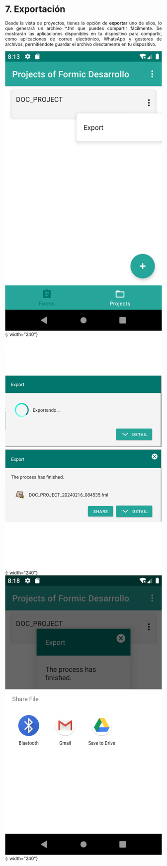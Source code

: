 # 7. Exportación
<div style="text-align: justify;">
<p>Desde la vista de proyectos, tienes la opción de <strong>exportar</strong> uno de ellos, lo que generará un archivo *.fml que puedes compartir fácilmente. Se mostrarán las aplicaciones disponibles en tu dispositivo para compartir, como aplicaciones de correo electrónico, WhatsApp y gestores de archivos, permitiéndote guardar el archivo directamente en tu dispositivo.</p>
</div>

![Imagen 1](../img/exportation1.png){: width="240"} ![Imagen 2](../img/exportation2.png){: width="240"} ![Imagen 2](../img/exportation4.png){: width="240"}  



    



